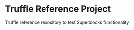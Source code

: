 # Truffle Reference Project
Truffle reference repository to test Superblocks functionality












